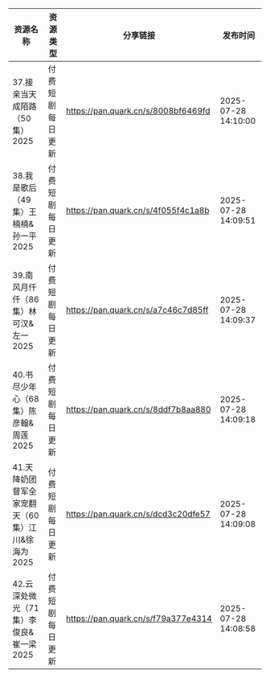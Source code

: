 | 资源名称                          | 资源类型     | 分享链接                                | 发布时间                |
| ----------------------------- | -------- | ----------------------------------- | ------------------- |
| 37.接亲当天成陌路（50集）2025           | 付费短剧每日更新 | https://pan.quark.cn/s/8008bf6469fd | 2025-07-28 14:10:00 |
| 38.我是歌后（49集）王楠楠&孙一平2025       | 付费短剧每日更新 | https://pan.quark.cn/s/4f055f4c1a8b | 2025-07-28 14:09:51 |
| 39.南风月仟仟（86集）林可汉&左一2025       | 付费短剧每日更新 | https://pan.quark.cn/s/a7c46c7d85ff | 2025-07-28 14:09:37 |
| 40.书尽少年心（68集）陈彦翰&周莲2025       | 付费短剧每日更新 | https://pan.quark.cn/s/8ddf7b8aa880 | 2025-07-28 14:09:18 |
| 41.天降奶团督军全家宠翻天（60集）江川&徐海为2025 | 付费短剧每日更新 | https://pan.quark.cn/s/dcd3c20dfe57 | 2025-07-28 14:09:08 |
| 42.云深处微光（71集）李俊良&崔一梁2025      | 付费短剧每日更新 | https://pan.quark.cn/s/f79a377e4314 | 2025-07-28 14:08:58 |
